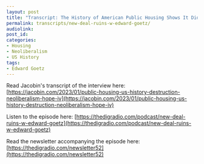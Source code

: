 ```yaml
---
layout: post
title: "Transcript: The History of American Public Housing Shows It Didn’t Have to Decline (with Edward Goetz)"
permalink: transcripts/new-deal-ruins-w-edward-goetz/
audiolink: 
post_id:
categories:
- Housing 
- Neoliberalism 
- US History
tags: 
- Edward Goetz
---
```


Read Jacobin's transcript of the interview here: [https://jacobin.com/2023/01/public-housing-us-history-destruction-neoliberalism-hope-iv](https://jacobin.com/2023/01/public-housing-us-history-destruction-neoliberalism-hope-iv)

Listen to the episode here: [https://thedigradio.com/podcast/new-deal-ruins-w-edward-goetz](https://thedigradio.com/podcast/new-deal-ruins-w-edward-goetz)

Read the newsletter accompanying the episode here: [https://thedigradio.com/newsletter52](https://thedigradio.com/newsletter52)